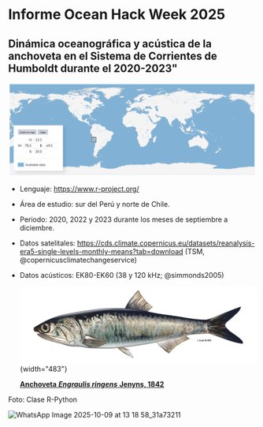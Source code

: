 # **Informe Ocean Hack Week 2025**

## Dinámica oceanográfica y acústica de la anchoveta en el Sistema de Corrientes de Humboldt durante el 2020-2023"

![](images/clipboard-1567268079.png)

-   Lenguaje: <https://www.r-project.org/>

-   Área de estudio: sur del Perú y norte de Chile.

-   Periodo: 2020, 2022 y 2023 durante los meses de septiembre a diciembre.

-   Datos satelitales: <https://cds.climate.copernicus.eu/datasets/reanalysis-era5-single-levels-monthly-means?tab=download> (TSM, @copernicusclimatechangeservice)

-   Datos acústicos: EK80-EK60 (38 y 120 kHz; @simmonds2005)

    ![](images/clipboard-2121590609.png){width="483"}

    [**Anchoveta** ***Engraulis ringens*** **Jenyns, 1842**](https://biodiversidadacuatica.imarpe.gob.pe/Catalogo/Especie?id=103)

Foto: Clase R-Python

![WhatsApp Image 2025-10-09 at 13 18 58_31a73211](https://github.com/user-attachments/assets/42339f3a-0d55-44db-a84e-6205388efa4c)
